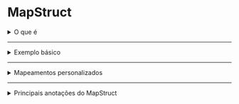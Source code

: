# MapStruct

<details>
<summary>O que é</summary>

O **MapStruct** é uma biblioteca Java que **gera automaticamente o código de conversão entre objetos**.  
É muito usada para converter entre **DTOs e Entities**, evitando repetição de código com getters e setters.

O processamento ocorre **em tempo de compilação**, o que traz vantagens como:
- Alto desempenho (sem reflexão);
- Menos erros em tempo de execução;
- Verificação estática dos mapeamentos no build.

</details>

--------------------------------------------------------------------

<details>
<summary>Exemplo básico</summary>

    package br.com.backend.Backend_satc.arquitetura1.mapper;

    import br.com.backend.Backend_satc.arquitetura1.dto.ClienteDTO;
    import br.com.backend.Backend_satc.arquitetura1.entity.Cliente;
    import org.mapstruct.Mapper;

    @Mapper(componentModel = "spring")
    public interface ClienteMapper {
        Cliente toEntity(ClienteDTO dto);
        ClienteDTO toDTO(Cliente entity);
    }

O **MapStruct** gera automaticamente uma implementação dessa interface  
durante a compilação, sem que seja necessário escrever o código manualmente.

</details>

--------------------------------------------------------------------

<details>
<summary>Mapeamentos personalizados</summary>

    @Mapper(componentModel = "spring")
    public interface UsuarioMapper {

        @Mapping(source = "nomeCompleto", target = "nome")
        @Mapping(target = "dataCadastro", ignore = true)
        @Mapping(target = "status", constant = "ATIVO")
        Usuario toEntity(UsuarioDTO dto);
    }

**Explicação:**
- `source` → nome do campo de origem.  
- `target` → nome do campo de destino.  
- `ignore = true` → ignora o campo.  
- `constant` → define um valor fixo.

</details>

--------------------------------------------------------------------

<details>
<summary>Principais anotações do MapStruct</summary>

| Anotação | Função |
|-----------|--------|
| `@Mapper(componentModel = "spring")` | Define o mapper e permite injeção via @Autowired. |
| `@Mapping(source, target)` | Mapeia campos com nomes diferentes. |
| `@Mapping(target, ignore = true)` | Ignora campos específicos. |
| `@Mapping(target, constant = "valor")` | Define um valor constante. |
| `@InheritInverseConfiguration` | Gera o mapeamento inverso automaticamente. |
| `@MappingTarget` | Atualiza um objeto existente (usado para update). |

</details>
